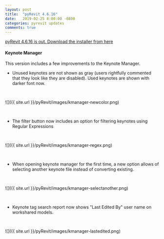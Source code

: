 ```yaml
---
layout: post
title:  "pyRevit 4.6.16"
date:   2019-02-25 8:00:00 -0800
categories: pyrevit updates
comments: true
---
```


[pyRevit 4.6.16 is out. Download the installer from here](https://github.com/eirannejad/pyRevit/releases)


#### Keynote Manager

This version includes a few improvements to the Keynote Manager.

- Unused keynotes are not shown as gray (users rightfully commented that they look like they are disabled). Used keynotes are shown with darker font now.

&nbsp;

![]({{ site.url }}/pyRevit/images/kmanager-newcolor.png)

&nbsp;

- The filter button now includes an option for filtering keynotes using Regular Expressions

&nbsp;

![]({{ site.url }}/pyRevit/images/kmanager-regex.png)

&nbsp;

- When opening keynote manager for the first time, a new option allows of selecting another keynote file instead of converting existing.

&nbsp;

![]({{ site.url }}/pyRevit/images/kmanager-selectanother.png)

&nbsp;

- Keynote tag search report now shows "Last Edited By" user name on workshared models.

&nbsp;

![]({{ site.url }}/pyRevit/images/kmanager-lastedited.png)

&nbsp;
